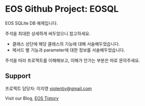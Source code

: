# EOS Github Project: EOSQL
EOS SQLite DB 예제입니다.

주석을 최대한 상세하게 써두었으니 참고하세요.
- 클래스 상단에 해당 클래스의 기능에 대해 서술해두었습니다.
- 메서드 별 기능과 parameter에 대한 정보를 서술해두었습니다.

주석을 따라 프로젝트를 이해해보고, 이해가 안가는 부분은 따로 문의주세요.

## Support
프로젝트 담당자: 이지영 violentjy@gmail.com

Visit our Blog, [EOS Tistory](http://hyu-eos.tistory.com/category)
